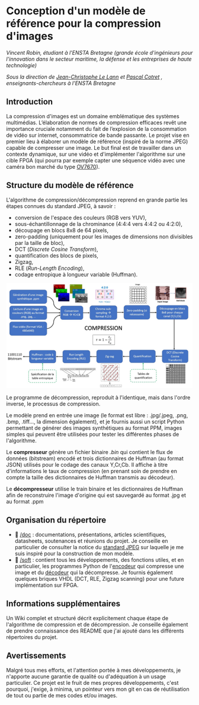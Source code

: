 # Conception d'un modèle de référence pour la compression d'images

*Vincent Robin, étudiant à l'ENSTA Bretagne (grande école d'ingénieurs pour l'innovation dans le secteur maritime, la défense et les entreprises de haute technologie)*

*Sous la direction de [Jean-Christophe Le Lann](https://github.com/JC-LL) et [Pascal Cotret](https://github.com/pcotret/) , enseignants-chercheurs à l'ENSTA Bretagne*


## Introduction 

La compression d'images est un domaine emblématique des systèmes multimédias. L’élaboration de normes de compression efficaces revêt une importance cruciale notamment du fait de l’explosion de la consommation de vidéo sur internet, consommatrice de bande passante.
Le projet vise en premier lieu à élaborer un modèle de référence (inspiré de la norme JPEG) capable de compresser une image. Le but final est de travailler dans un contexte dynamique, sur une vidéo et d'implémenter l'algorithme sur une cible FPGA (qui pourra par exemple capter une séquence vidéo avec une caméra bon marché du type [OV7670](https://www.eagle-robotics.com/cameras/78-camera-ov7670-compatible-arduino-0780201370781.html)).


## Structure du modèle de référence

L'algorithme de compression/décompression reprend en grande partie les étapes connues du standard JPEG, à savoir :
- conversion de l'espace des couleurs (RGB vers YUV),
- sous-échantillonnage de la chrominance (4:4:4 vers 4:4:2 ou 4:2:0),
- découpage en blocs 8x8 de 64 pixels,
- zero-padding (uniquement pour les images de dimensions non divisibles par la taille de bloc),
- DCT (*Discrete Cosine Transform*),
- quantification des blocs de pixels,
- Zigzag,
- RLE (*Run-Length Encoding*),
- codage entropique à longueur variable (Huffman).

<img src="/imgs/jpeg_process.jpg" alt="drawing" style="width:1000px;"/>

Le programme de décompression, reproduit à l'identique, mais dans l'ordre inverse, le processus de compression. 

Le modèle prend en entrée une image (le format est libre : .jpg/.jpeg, .png, .bmp, .tiff..., la dimension également), et je fournis aussi un script Python permettant de générer des images synthétiques au format PPM, images simples qui peuvent être utilisées pour tester les différentes phases de l'algorithme.

Le **compresseur** génère un fichier binaire *.bin* qui contient le flux de données (bitstream) encodé et trois dictionnaires de Huffman (au format JSON) utilisés pour le codage des canaux Y,Cr,Cb. Il affiche à titre d'informations le taux de compression (en prenant soin de prendre en compte la taille des dictionnaires de Huffman transmis au décodeur).

Le **décompresseur** utilise le train binaire et les dictionnaires de Huffman afin de reconstruire l'image d'origine qui est sauvegardé au format .jpg et au format .ppm


## Organisation du répertoire

* :file_folder: [/doc](doc) : documentations, présentations, articles scientifiques, datasheets, soutenances et réunions du projet. Je conseille en particulier de consulter la notice du [standard JPEG](/doc/jpeg_standard/ITU_RecommendationT81_approved_by_CCITT.pdf) sur laquelle je me suis inspiré pour la construction de mon modèle. 
* :file_folder: [/soft](soft) : contient tous les développements, des fonctions utiles, et en particulier, les programmes Python de l'[encodeur](/soft/compression.py) qui compresse une image et du [décodeur](/soft/decompression.py) qui la décompresse. Je fournis également quelques briques VHDL (DCT, RLE, Zigzag scanning) pour une future implémentation sur FPGA.


## Informations supplémentaires 

Un Wiki complet et structuré décrit explicitement chaque étape de l'algorithme de compression et de décompression. Je conseille également de prendre connaissance des README que j'ai ajouté dans les différents répertoires du projet.

## Avertissements

Malgré tous mes efforts, et l'attention portée à mes développements, je n'apporte aucune garantie de qualité ou d'adéquation à un usage particulier. Ce projet est le fruit de mes propres développements, c'est pourquoi, j'exige, à minima, un pointeur vers mon git en cas de réutilisation de tout ou partie de mes codes et/ou images. 

